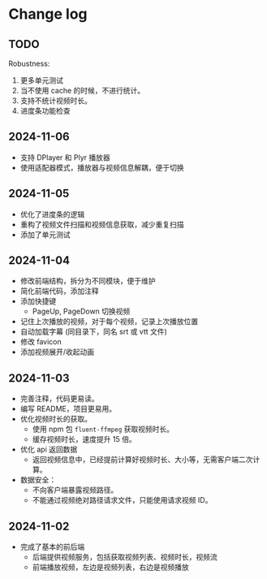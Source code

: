 # Change log

## TODO

Robustness:

1. 更多单元测试
2. 当不使用 cache 的时候，不进行统计。
3. 支持不统计视频时长。
4. 进度条功能检查

## 2024-11-06

- 支持 DPlayer 和 Plyr 播放器
- 使用适配器模式，播放器与视频信息解耦，便于切换

## 2024-11-05

- 优化了进度条的逻辑
- 重构了视频文件扫描和视频信息获取，减少重复扫描
- 添加了单元测试

## 2024-11-04

- 修改前端结构，拆分为不同模块，便于维护
- 简化前端代码，添加注释
- 添加快捷键
  - PageUp, PageDown 切换视频
- 记住上次播放的视频，对于每个视频，记录上次播放位置
- 自动加载字幕 (同目录下，同名 srt 或 vtt 文件)
- 修改 favicon
- 添加视频展开/收起动画

## 2024-11-03

- 完善注释，代码更易读。
- 编写 README，项目更易用。
- 优化视频时长的获取。
  - 使用 npm 包 `fluent-ffmpeg` 获取视频时长。
  - 缓存视频时长，速度提升 15 倍。
- 优化 api 返回数据
  - 返回视频信息中，已经提前计算好视频时长、大小等，无需客户端二次计算。
- 数据安全：
  - 不向客户端暴露视频路径。
  - 不能通过视频绝对路径请求文件，只能使用请求视频 ID。

## 2024-11-02

- 完成了基本的前后端
  - 后端提供视频服务，包括获取视频列表、视频时长，视频流
  - 前端播放视频，左边是视频列表，右边是视频播放
